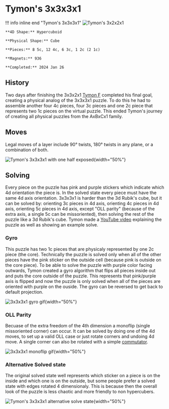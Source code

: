 # Tymon's 3x3x3x1

!!! info inline end "Tymon's 3x3x3x1"
    ![Tymon's 3x2x2x1](/assets/images/3331phys.jpeg)
    

    **4D Shape:** Hypercuboid

    **Physical Shape:** Cube

    **Pieces:** 8 5c, 12 4c, 6 3c, 1 2c (2 1c)

    **Magnets:** 936

    **Completed:** 2024 Jan 26

## History

Two days after finishing the 3x3x2x1 [Tymon F](https://hypercubing.xyz/leaderboards/solvers/tymofro/) completed his final goal, creating a physical analog of the 3x3x3x1 puzzle. To do this he had to assemble another four 4c pieces, four 3c pieces and one 2c piece that represents two 1c pieces on the virtual puzzle. This ended Tymon's journey of creating all physical puzzles from the AxBxCx1 family.

## Moves

Legal moves of a layer include 90° twists, 180° twists in any plane, or a combination of both.

![Tymon's 3x3x3x1 with one half exposed](/assets/images/3331phys_1.jpeg){width="50%"}

## Solving

Every piece on the puzzle has pink and purple stickers which indicate which 4d orientation the piece is. In the solved state every piece must have the same 4d axis orientation.
3x3x3x1 is harder than the 3d Rubik's cube, but it can be solved by: orienting 3c pieces in 4d axis, orienting 4c pieces in 4d axis, orienting 5c pieces in 4d axis, except "OLL parity" (because of the extra axis, a single 5c can be missoriented), then solving the rest of the puzzle like a 3d Rubik's cube. Tymon made a [YouTube video](https://youtu.be/CzwTSD_fCDY) explaining the puzzle as well as showing an example solve.

### Gyro

This puzzle has two 1c pieces that are physicaly represented by one 2c piece (the core). Technically the puzzle is solved only when all of the other pieces have the pink sticker on the outside cell (because pink is outside on the core piece). To be able to solve the puzzle with purple color facing outwards, Tymon created a gyro algorithm that flips all pieces inside out and puts the core outside of the puzzle. This represents that pink/purple axis is flipped and now the puzzle is only solved when all of the pieces are oriented with purple on the ouside. The gyro can be reversed to get back to default projection.

![3x3x3x1 gyro gif](/assets/images/3331gyro.gif){width="50%"}

### OLL Parity

Becuase of the extra freedom of the 4th dimension a monoflip (single missoriented corner) can occur. It can be solved by doing one of the 4d moves, to set up a valid OLL case or just rotate corners and undoing 4d move. A single corner can also be rotated with a simple [commutator](/techniques/commutators).

![3x3x3x1 monoflip gif](/assets/images/3331monoflipCom.gif){width="50%"}

### Alternative Solved state

The original solved state well represents which sticker on a piece is on the inside and which one is on the outside, but some people prefer a solved state with edges rotated 4 dimensionaly. This is because then the overall look of the puzzle is less chaotic and more friendly to non hypercubers.

![Tymon's 3x3x3x1 alternative solve state](/assets/images/3331physalt.jpeg){width="50%"}
